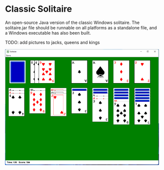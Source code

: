 # Classic Solitaire

An open-source Java version of the classic Windows solitaire. The solitaire.jar file should be runnable on all platforms
as a standalone file, and a Windows executable has also been built.

TODO: add pictures to jacks, queens and kings

![Solitaire](https://github.com/A22347/Solitaire/blob/master/solitaire.png "Solitaire")